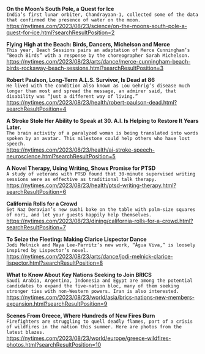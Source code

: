 **On the Moon’s South Pole, a Quest for Ice**\
`India’s first lunar orbiter, Chandrayaan-1, collected some of the data that confirmed the presence of water on the moon.`\
https://nytimes.com/2023/08/23/science/on-the-moons-south-pole-a-quest-for-ice.html?searchResultPosition=2

**Flying High at the Beach: Birds, Dancers, Michelson and Merce**\
`This year, Beach Sessions pairs an adaptation of Merce Cunningham’s “Beach Birds” with a response by the choreographer Sarah Michelson.`\
https://nytimes.com/2023/08/23/arts/dance/merce-cunningham-beach-birds-rockaway-beach-sessions.html?searchResultPosition=3

**Robert Paulson, Long-Term A.L.S. Survivor, Is Dead at 86**\
`He lived with the condition also known as Lou Gehrig’s disease much longer than most and spread the message, an admirer said, that disability was “just a different way of living.”`\
https://nytimes.com/2023/08/23/health/robert-paulson-dead.html?searchResultPosition=4

**A Stroke Stole Her Ability to Speak at 30. A.I. Is Helping to Restore It Years Later.**\
`The brain activity of a paralyzed woman is being translated into words spoken by an avatar. This milestone could help others who have lost speech.`\
https://nytimes.com/2023/08/23/health/ai-stroke-speech-neuroscience.html?searchResultPosition=5

**A Novel Therapy, Using Writing, Shows Promise for PTSD**\
`A study of veterans with PTSD found that 30-minute supervised writing sessions were as effective as traditional talk therapy.`\
https://nytimes.com/2023/08/23/health/ptsd-writing-therapy.html?searchResultPosition=6

**California Rolls for a Crowd**\
`Set Naz Deravian’s new sushi bake on the table with palm-size squares of nori, and let your guests happily help themselves.`\
https://nytimes.com/2023/08/23/dining/california-rolls-for-a-crowd.html?searchResultPosition=7

**To Seize the Fleeting: Making Clarice Lispector Dance**\
`Jodi Melnick and Maya Lee-Parritz’s new work, “Água Viva,” is loosely inspired by Lispector’s novel.`\
https://nytimes.com/2023/08/23/arts/dance/jodi-melnick-clarice-lispector.html?searchResultPosition=8

**What to Know About Key Nations Seeking to Join BRICS**\
`Saudi Arabia, Argentina, Indonesia and Egypt are among the potential candidates to expand the five-nation bloc, many of them seeking stronger ties with non-Western powers. Iran is also interested.`\
https://nytimes.com/2023/08/23/world/asia/brics-nations-new-members-expansion.html?searchResultPosition=9

**Scenes From Greece, Where Hundreds of New Fires Burn**\
`Firefighters are struggling to quell deadly flames, part of a crisis of wildfires in the nation this summer. Here are photos from the latest blazes.`\
https://nytimes.com/2023/08/23/world/europe/greece-wildfires-photos.html?searchResultPosition=10

